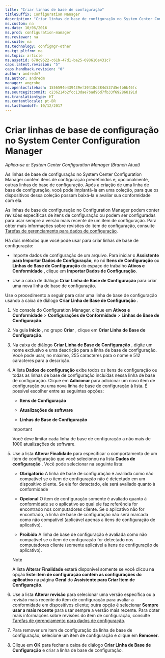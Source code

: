 ```yaml
---
title: "Criar linhas de base de configuração"
titleSuffix: Configuration Manager
description: "Criar linhas de base de configuração no System Center Configuration Manager que podem ser implantadas para uma coleção."
ms.custom: na
ms.date: 10/06/2016
ms.prod: configuration-manager
ms.reviewer: na
ms.suite: na
ms.technology: configmgr-other
ms.tgt_pltfrm: na
ms.topic: article
ms.assetid: 678c9622-c61b-47d1-ba25-690616e431c7
caps.latest.revision: "5"
caps.handback.revision: "0"
author: andredm7
ms.author: andredm
manager: angrobe
ms.openlocfilehash: 1556594e439439ef30418d384d537d5efb6b46fc
ms.sourcegitcommit: c236214b2fcc13dae7bad96d7fb33f692868191d
ms.translationtype: HT
ms.contentlocale: pt-BR
ms.lasthandoff: 10/12/2017
---
```

# <a name="create-configuration-baselines-in-system-center-configuration-manager"></a>Criar linhas de base de configuração no System Center Configuration Manager

*Aplica-se a: System Center Configuration Manager (Branch Atual)*


As linhas de base de configuração no System Center Configuration Manager contêm itens de configuração predefinidos e, opcionalmente, outras linhas de base de configuração. Após a criação de uma linha de base de configuração, você pode implantá-la em uma coleção, para que os dispositivos dessa coleção possam baixá-la e avaliar sua conformidade com ela.  

 As linhas de base de configuração no Configuration Manager podem conter revisões específicas de itens de configuração ou podem ser configuradas para usar sempre a versão mais recente de um item de configuração. Para obter mais informações sobre revisões do item de configuração, consulte [Tarefas de gerenciamento para dados de configuração](../../compliance/deploy-use/management-tasks-for-configuration-data.md).  

 Há dois métodos que você pode usar para criar linhas de base de configuração:  

-   Importe dados de configuração de um arquivo. Para iniciar o **Assistente para Importar Dados de Configuração**, no nó **Itens de Configuração** ou **Linhas de Base de Configuração** do espaço de trabalho **Ativos e Conformidade** , clique em **Importar Dados de Configuração**.  

-   Use a caixa de diálogo **Criar Linha de Base de Configuração** para criar uma nova linha de base de configuração.  

 Use o procedimento a seguir para criar uma linha de base de configuração usando a caixa de diálogo **Criar Linha de Base de Configuração** .  

1.  No console do Configuration Manager, clique em **Ativos e Conformidade** > **Configurações de Conformidade** > **Linhas de Base de Configuração**.  

3.  Na guia **Início** , no grupo **Criar** , clique em **Criar Linha de Base de Configuração**.  

4.  Na caixa de diálogo **Criar Linha de Base de Configuração** , digite um nome exclusivo e uma descrição para a linha de base de configuração. Você pode usar, no máximo, 255 caracteres para o nome e 512 caracteres para a descrição.  

5.  A lista **Dados de configuração** exibe todos os itens de configuração ou todas as linhas de base de configuração incluídas nessa linha de base de configuração. Clique em **Adicionar** para adicionar um novo item de configuração ou uma nova linha de base de configuração à lista. É possível escolher entre as seguintes opções:  

    -   **Itens de Configuração**  

    -   **Atualizações de software**  

    -   **Linhas de Base de Configuração**  
      > [!IMPORTANT]
      > Você deve limitar cada linha de base de configuração a não mais de 1000 atualizações de software.
6.  Use a lista **Alterar Finalidade** para especificar o comportamento de um item de configuração que você selecionou na lista **Dados de configuração** . Você pode selecionar na seguinte lista:  

    -   **Obrigatório** A linha de base de configuração é avaliada como não compatível se o item de configuração não é detectado em um dispositivo cliente. Se ele for detectado, ele será avaliado quanto à conformidade  

    -   **Opcional** O item de configuração somente é avaliado quanto à conformidade se o aplicativo ao qual ele faz referência for encontrado nos computadores cliente. Se o aplicativo não for encontrado, a linha de base de configuração não será marcada como não compatível (aplicável apenas a itens de configuração de aplicativo).  

    -   **Proibido** A linha de base de configuração é avaliada como não compatível se o item de configuração for detectado nos computadores cliente (somente aplicável a itens de configuração de aplicativo).  

    > [!NOTE]
    >  A lista **Alterar Finalidade** estará disponível somente se você clicou na opção **Este item de configuração contém as configurações do aplicativo** na página **Geral** do **Assistente para Criar Item de Configuração**.  

7.  Use a lista **Alterar revisão** para selecionar uma versão específica ou a revisão mais recente do item de configuração para avaliar a conformidade em dispositivos cliente; outra opção é selecionar **Sempre usar a mais recente** para usar sempre a versão mais recente. Para obter mais informações sobre revisões do item de configuração, consulte [Tarefas de gerenciamento para dados de configuração](../../compliance/deploy-use/management-tasks-for-configuration-data.md).  

8.  Para remover um item de configuração da linha de base de configuração, selecione um item de configuração e clique em **Remover**.  

9. Clique em **OK** para fechar a caixa de diálogo **Criar Linha de Base de Configuração** e criar a linha de base de configuração.  
